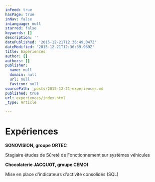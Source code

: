 ```yaml
---
inFeed: true
hasPage: true
inNav: false
inLanguage: null
starred: false
keywords: []
description: ''
datePublished: '2015-12-21T12:36:49.047Z'
dateModified: '2015-12-21T12:36:39.969Z'
title: Expériences
author: []
authors: []
publisher:
  name: null
  domain: null
  url: null
  favicon: null
sourcePath: _posts/2015-12-21-experiences.md
published: true
url: experiences/index.html
_type: Article

---
```

# Expériences

**SONOVISION, groupe ORTEC**

Stagiaire études de Sûreté de Fonctionnement sur systèmes véhicules

**Chocolaterie JACQUOT, groupe CEMOI**

Mise en place d'indicateurs d'activité consolidés (SQL)